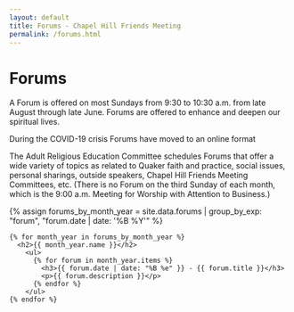 ```yaml
---
layout: default
title: Forums - Chapel Hill Friends Meeting
permalink: /forums.html
---
```

<div class="row">
  <div class="col">
    <h1 style="">Forums</h1>
  </div>
</div>
<div class="row">
  <div class="col-12 col-sm-4 order-sm-1 order-2">
    <p>A Forum is offered on most Sundays from 9:30 to 10:30 a.m. from late August
      through late June. Forums are offered to enhance and deepen our spiritual
      lives.</p>
    <p>During the COVID-19 crisis Forums have moved to an online format</p>
    <p>The Adult Religious Education Committee schedules Forums that offer a
      wide variety of topics as related to Quaker faith and practice, social
      issues, personal sharings, outside speakers, Chapel Hill Friends Meeting
      Committees, etc. (There is no Forum on the third Sunday of each month, which
      is the 9:00 a.m. Meeting for Worship with Attention to Business.)</p>
  </div>
  <div class="col-12 col-sm-8 order-sm-2 order-1">
    {% assign forums_by_month_year =
        site.data.forums | group_by_exp: "forum", "forum.date | date: '%B %Y'" %}

    {% for month_year in forums_by_month_year %}
      <h2>{{ month_year.name }}</h2>
        <ul>
          {% for forum in month_year.items %}
            <h3>{{ forum.date | date: "%B %e" }} - {{ forum.title }}</h3>
            <p>{{ forum.description }}</p>
          {% endfor %}
        </ul>
    {% endfor %}
  </div>
</div>
